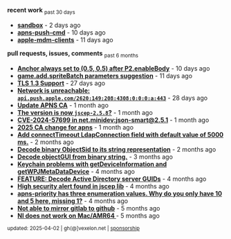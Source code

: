 **recent work** <sub>past 30 days</sub>

  - **[sandbox](https://github.com/petarov/sandbox)** - 2 days ago
  - **[apns-push-cmd](https://github.com/petarov/apns-push-cmd)** - 10 days ago
  - **[apple-mdm-clients](https://github.com/petarov/apple-mdm-clients)** - 11 days ago

**pull requests, issues, comments** <sub>past 6 months</sub>

  - **[Anchor always set to (0.5, 0.5) after P2.enableBody](https://github.com/phaserjs/phaser/issues/938)** - 10 days ago
  - **[game.add.spriteBatch parameters suggestion](https://github.com/phaserjs/phaser/issues/1000)** - 11 days ago
  - **[TLS 1.3 Support](https://github.com/eclipse-vertx/vert.x/issues/2729#issuecomment-2701144322)** - 27 days ago
  - **[Network is unreachable: `api.push.apple.com/2620:149:208:4308:0:0:0:a:443`](https://github.com/jchambers/pushy/issues/1044#issuecomment-2698360200)** - 28 days ago
  - **[Update APNS CA](https://github.com/petarov/apns-push-cmd/issues/11)** - 1 month ago
  - **[The version is now `jscep-2.5.8`?](https://github.com/seize-the-dave/jscep/issues/364)** - 1 month ago
  - **[CVE-2024-57699 in net.minidev:json-smart@2.5.1](https://github.com/AzureAD/microsoft-authentication-library-for-java/issues/908#issuecomment-2666788607)** - 1 month ago
  - **[2025 CA change for apns](https://github.com/jchambers/pushy/issues/1098#issuecomment-2642780976)** - 1 month ago
  - **[Add connectTimeout LdapConnection field with default value of 5000 ms.](https://github.com/fengtan/ldap-explorer/pull/63)** - 2 months ago
  - **[Decode binary ObjectSid to its string representation](https://github.com/fengtan/ldap-explorer/pull/62)** - 2 months ago
  - **[Decode objectGUI from binary string.](https://github.com/fengtan/ldap-explorer/pull/60#issuecomment-2560302176)** - 3 months ago
  - **[Keychain problems with getDeviceInformation and getWPJMetaDataDevice](https://github.com/AzureAD/microsoft-authentication-library-for-objc/issues/2393)** - 4 months ago
  - **[FEATURE: Decode Active Directory server GUIDs](https://github.com/fengtan/ldap-explorer/issues/33#issuecomment-2483148204)** - 4 months ago
  - **[High security alert found in jscep lib](https://github.com/seize-the-dave/jscep/issues/304#issuecomment-2468942681)** - 4 months ago
  - **[apns-priority has three enumeration values. Why do you only have 10 and 5 here, missing 1?](https://github.com/jchambers/pushy/issues/1088#issuecomment-2454831973)** - 4 months ago
  - **[Not able to mirror gitlab to github](https://github.com/cooperspencer/gickup/issues/200#issuecomment-2440167283)** - 5 months ago
  - **[NI does not work on Mac/AMR64 ](https://github.com/mukel/llama3.java/issues/19#issuecomment-2414532091)** - 5 months ago

<sub>updated: 2025-04-02 | gh(@]vexelon.net | [sponsorship](https://liberapay.com/petarov)</sub>